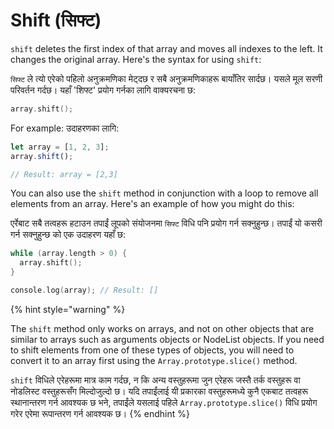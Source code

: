 # Shift (सिफ्ट)

`shift` deletes the first index of that array and moves all indexes to the left. It changes the original array. Here's the syntax for using `shift`:

`सिफ्ट` ले त्यो एरेको पहिलो अनुक्रमणिका मेट्दछ र सबै अनुक्रमणिकाहरू बायाँतिर सार्दछ। यसले मूल सरणी परिवर्तन गर्दछ। यहाँ 'शिफ्ट' प्रयोग गर्नका लागि वाक्यरचना छ:

```c
array.shift();
```

For example:&#x20;
उदाहरणका लागि:
```javascript
let array = [1, 2, 3]; 
array.shift(); 

// Result: array = [2,3]
```

You can also use the `shift` method in conjunction with a loop to remove all elements from an array. Here's an example of how you might do this:

एर्रेबाट सबै तत्वहरू हटाउन तपाईं लूपको संयोजनमा `सिफ्ट` विधि पनि प्रयोग गर्न सक्नुहुन्छ। तपाईं यो कसरी गर्न सक्नुहुन्छ को एक उदाहरण यहाँ छ:


```c
while (array.length > 0) {
  array.shift();
}

console.log(array); // Result: []
```

{% hint style="warning" %}


The `shift` method only works on arrays, and not on other objects that are similar to arrays such as arguments objects or NodeList objects. If you need to shift elements from one of these types of objects, you will need to convert it to an array first using the `Array.prototype.slice()` method.

`shift` विधिले एरेहरूमा मात्र काम गर्दछ, न कि अन्य वस्तुहरूमा जुन एरेहरू जस्तै तर्क वस्तुहरू वा नोडलिस्ट वस्तुहरूसँग मिल्दोजुल्दो छ। यदि तपाईंलाई यी प्रकारका वस्तुहरूमध्ये कुनै एकबाट तत्वहरू स्थानान्तरण गर्न आवश्यक छ भने, तपाईंले यसलाई पहिले `Array.prototype.slice()` विधि प्रयोग गरेर एरेमा रूपान्तरण गर्न आवश्यक छ।
{% endhint %}
